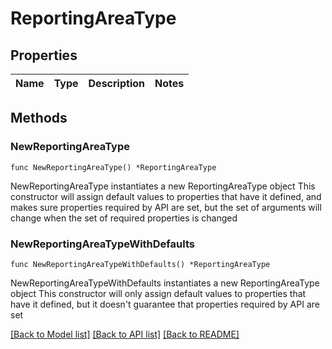 # ReportingAreaType

## Properties

Name | Type | Description | Notes
------------ | ------------- | ------------- | -------------

## Methods

### NewReportingAreaType

`func NewReportingAreaType() *ReportingAreaType`

NewReportingAreaType instantiates a new ReportingAreaType object
This constructor will assign default values to properties that have it defined,
and makes sure properties required by API are set, but the set of arguments
will change when the set of required properties is changed

### NewReportingAreaTypeWithDefaults

`func NewReportingAreaTypeWithDefaults() *ReportingAreaType`

NewReportingAreaTypeWithDefaults instantiates a new ReportingAreaType object
This constructor will only assign default values to properties that have it defined,
but it doesn't guarantee that properties required by API are set


[[Back to Model list]](../README.md#documentation-for-models) [[Back to API list]](../README.md#documentation-for-api-endpoints) [[Back to README]](../README.md)


